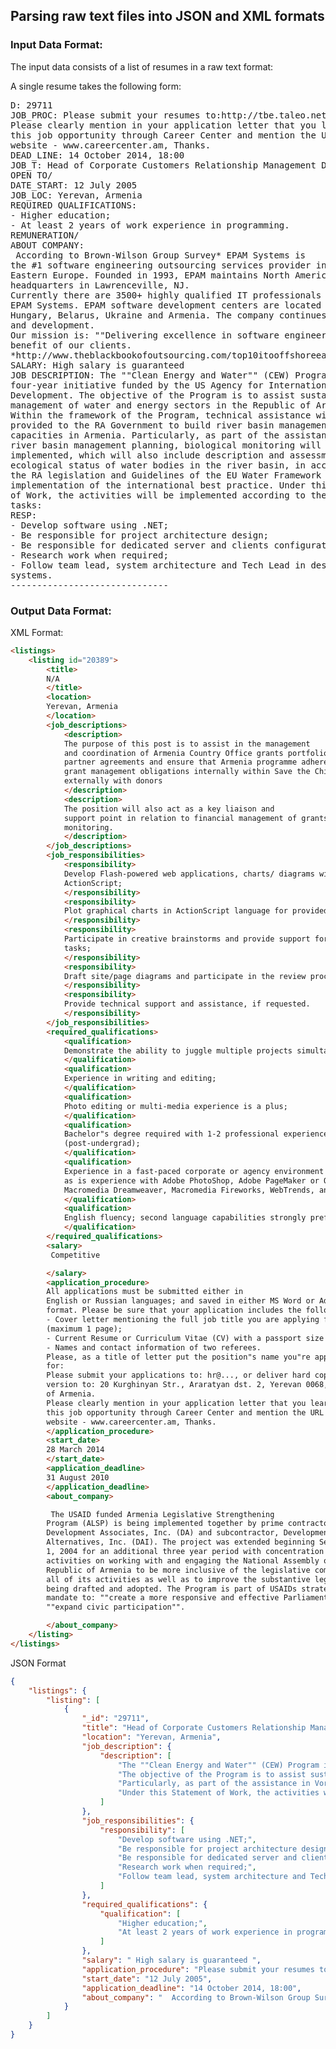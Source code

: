 ## Parsing raw text files into JSON and XML formats

### Input Data Format:
The input data consists of a list of resumes in a raw text format:

A single resume takes the following form:
<br/>

<pre>
D: 29711
JOB_PROC: Please submit your resumes to:http://tbe.taleo.net/NA6/ats/careers/requisition.jsp?org=QUESTRADE&cws=1&rid=223
Please clearly mention in your application letter that you learned of
this job opportunity through Career Center and mention the URL of its
website - www.careercenter.am, Thanks.
DEAD_LINE: 14 October 2014, 18:00
JOB_T: Head of Corporate Customers Relationship Management Division
OPEN TO/
DATE_START: 12 July 2005
JOB_LOC: Yerevan, Armenia
REQUIRED QUALIFICATIONS:
- Higher education;
- At least 2 years of work experience in programming.
REMUNERATION/
ABOUT COMPANY:
 According to Brown-Wilson Group Survey* EPAM Systems is
the #1 software engineering outsourcing services provider in Central and
Eastern Europe. Founded in 1993, EPAM maintains North American
headquarters in Lawrenceville, NJ. 
Currently there are 3500+ highly qualified IT professionals working at
EPAM Systems. EPAM software development centers are located in Russia,
Hungary, Belarus, Ukraine and Armenia. The company continues its growth
and development.  
Our mission is: ""Delivering excellence in software engineering"" to the
benefit of our clients.
*http://www.theblackbookofoutsourcing.com/top10itooffshoreeasterncentraleurope.html
SALARY: High salary is guaranteed
JOB DESCRIPTION: The ""Clean Energy and Water"" (CEW) Program is a
four-year initiative funded by the US Agency for International
Development. The objective of the Program is to assist sustainable
management of water and energy sectors in the Republic of Armenia (RA).
Within the framework of the Program, technical assistance will be
provided to the RA Government to build river basin management planning
capacities in Armenia. Particularly, as part of the assistance in Vorotan
river basin management planning, biological monitoring will be
implemented, which will also include description and assessment of
ecological status of water bodies in the river basin, in accordance with
the RA legislation and Guidelines of the EU Water Framework Directive, as
implementation of the international best practice. Under this Statement
of Work, the activities will be implemented according to the following
tasks:
RESP:
- Develop software using .NET;
- Be responsible for project architecture design;
- Be responsible for dedicated server and clients configuration;
- Research work when required;
- Follow team lead, system architecture and Tech Lead in designing the
systems.
------------------------------
</pre>

### Output Data Format:

XML Format: 
<br/>

```html
<listings>
	<listing id="20389">
		<title>
		N/A
		</title>
		<location>
		Yerevan, Armenia
		</location>
		<job_descriptions>
			<description>
			The purpose of this post is to assist in the management
			and coordination of Armenia Country Office grants portfolio, including
			partner agreements and ensure that Armenia programme adheres to all its
			grant management obligations internally within Save the Children and
			externally with donors
			</description>
			<description>
			The position will also act as a key liaison and
			support point in relation to financial management of grants and budget
			monitoring.
			</description>
		</job_descriptions>
		<job_responsibilities>
			<responsibility>
			Develop Flash-powered web applications, charts/ diagrams with
			ActionScript;
			</responsibility>
			<responsibility>
			Plot graphical charts in ActionScript language for provided XML data;
			</responsibility>
			<responsibility>
			Participate in creative brainstorms and provide support for design
			tasks;
			</responsibility>
			<responsibility>
			Draft site/page diagrams and participate in the review process;
			</responsibility>
			<responsibility>
			Provide technical support and assistance, if requested.
			</responsibility>
		</job_responsibilities>
		<required_qualifications>
			<qualification>
			Demonstrate the ability to juggle multiple projects simultaneously;
			</qualification>
			<qualification>
			Experience in writing and editing;
			</qualification>
			<qualification>
			Photo editing or multi-media experience is a plus;
			</qualification>
			<qualification>
			Bachelor"s degree required with 1-2 professional experience
			(post-undergrad);
			</qualification>
			<qualification>
			Experience in a fast-paced corporate or agency environment preferred,
			as is experience with Adobe PhotoShop, Adobe PageMaker or QuarkExpress,
			Macromedia Dreamweaver, Macromedia Fireworks, WebTrends, and/or HTML.
			</qualification>
			<qualification>
			English fluency; second language capabilities strongly preferred.
			</qualification>
		</required_qualifications>
		<salary>
		 Competitive

		</salary>
		<application_procedure>
		All applications must be submitted either in
		English or Russian languages; and saved in either MS Word or Adobe PDF
		format. Please be sure that your application includes the following: 
		- Cover letter mentioning the full job title you are applying for
		(maximum 1 page);
		- Current Resume or Curriculum Vitae (CV) with a passport size photo;
		- Names and contact information of two referees.
		Please, as a title of letter put the position"s name you"re applying
		for: 
		Please submit your applications to: hr@..., or deliver hard copy
		version to: 20 Kurghinyan Str., Araratyan dst. 2, Yerevan 0068, Republic
		of Armenia.
		Please clearly mention in your application letter that you learned of
		this job opportunity through Career Center and mention the URL of its
		website - www.careercenter.am, Thanks.
		</application_procedure>
		<start_date>
		28 March 2014
		</start_date>
		<application_deadline>
		31 August 2010
		</application_deadline>
		<about_company>

		 The USAID funded Armenia Legislative Strengthening
		Program (ALSP) is being implemented together by prime contractor,
		Development Associates, Inc. (DA) and subcontractor, Development
		Alternatives, Inc. (DAI). The project was extended beginning September
		1, 2004 for an additional three year period with concentration of
		activities on working with and engaging the National Assembly of the
		Republic of Armenia to be more inclusive of the legislative community in
		all of its activities as well as to improve the substantive legislation
		being drafted and adopted. The Program is part of USAIDs strategic
		mandate to: ""create a more responsive and effective Parliament"" and
		""expand civic participation"".

		</about_company>
	</listing>
</listings>
```

JSON Format
<br/>
```json
{
	"listings": {
		"listing": [
			{
				"_id": "29711", 
				"title": "Head of Corporate Customers Relationship Management Division", 
				"location": "Yerevan, Armenia", 
				"job_description": {
					"description": [
						"The ""Clean Energy and Water"" (CEW) Program is a four-year initiative funded by the US Agency for International Development", 
						"The objective of the Program is to assist sustainable management of water and energy sectors in the Republic of Armenia (RA). Within the framework of the Program, technical assistance will be provided to the RA Government to build river basin management planning capacities in Armenia", 
						"Particularly, as part of the assistance in Vorotan river basin management planning, biological monitoring will be implemented, which will also include description and assessment of ecological status of water bodies in the river basin, in accordance with the RA legislation and Guidelines of the EU Water Framework Directive, as implementation of the international best practice", 
						"Under this Statement of Work, the activities will be implemented according to the following tasks:"
					]
				}, 
				"job_responsibilities": {
					"responsibility": [
						"Develop software using .NET;", 
						"Be responsible for project architecture design;", 
						"Be responsible for dedicated server and clients configuration;", 
						"Research work when required;", 
						"Follow team lead, system architecture and Tech Lead in designing the systems."
					]
				}, 
				"required_qualifications": {
					"qualification": [
						"Higher education;", 
						"At least 2 years of work experience in programming. REMUNERATION/"
					]
				}, 
				"salary": " High salary is guaranteed ", 
				"application_procedure": "Please submit your resumes to:http://tbe.taleo.net/NA6/ats/careers/requisition.jsp?org=QUESTRADE&cws=1&rid=223 Please clearly mention in your application letter that you learned of this job opportunity through Career Center and mention the URL of its website - www.careercenter.am, Thanks.", 
				"start_date": "12 July 2005", 
				"application_deadline": "14 October 2014, 18:00", 
				"about_company": "  According to Brown-Wilson Group Survey* EPAM Systems is the #1 software engineering outsourcing services provider in Central and Eastern Europe. Founded in 1993, EPAM maintains North American headquarters in Lawrenceville, NJ.  Currently there are 3500+ highly qualified IT professionals working at EPAM Systems. EPAM software development centers are located in Russia, Hungary, Belarus, Ukraine and Armenia. The company continues its growth and development.   Our mission is: ""Delivering excellence in software engineering"" to the benefit of our clients. *http://www.theblackbookofoutsourcing.com/top10itooffshoreeasterncentraleurope.html "
			}
		]
	}
}
```